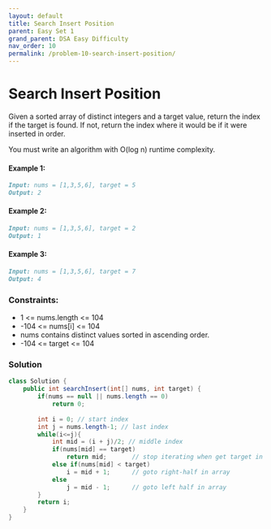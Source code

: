 ```yaml
---
layout: default
title: Search Insert Position
parent: Easy Set 1
grand_parent: DSA Easy Difficulty
nav_order: 10
permalink: /problem-10-search-insert-position/
---
```

# Search Insert Position
Given a sorted array of distinct integers and a target value, return the index if the target is found. If not, return the index where it would be if it were inserted in order.

You must write an algorithm with O(log n) runtime complexity.

#### Example 1:
```markdown
Input: nums = [1,3,5,6], target = 5
Output: 2
```
#### Example 2:
```markdown
Input: nums = [1,3,5,6], target = 2
Output: 1
```
#### Example 3:
```markdown
Input: nums = [1,3,5,6], target = 7
Output: 4
```

### Constraints:
* 1 <= nums.length <= 104
* -104 <= nums[i] <= 104
* nums contains distinct values sorted in ascending order.
* -104 <= target <= 104

### Solution
```java
class Solution {
    public int searchInsert(int[] nums, int target) {
        if(nums == null || nums.length == 0)
            return 0;
        
        int i = 0; // start index
        int j = nums.length-1; // last index
        while(i<=j){
            int mid = (i + j)/2; // middle index
            if(nums[mid] == target)
                return mid;       // stop iterating when get target in our array
            else if(nums[mid] < target)
                i = mid + 1;      // goto right-half in array
            else
                j = mid - 1;      // goto left half in array
        }
        return i;
    }
}
```
